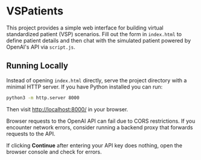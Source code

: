 # VSPatients

This project provides a simple web interface for building virtual standardized patient (VSP) scenarios. Fill out the form in `index.html` to define patient details and then chat with the simulated patient powered by OpenAI's API via `script.js`.

## Running Locally

Instead of opening `index.html` directly, serve the project directory with a minimal HTTP server. If you have Python installed you can run:

```bash
python3 -m http.server 8000
```

Then visit [http://localhost:8000/](http://localhost:8000/) in your browser.

Browser requests to the OpenAI API can fail due to CORS restrictions. If you encounter network errors, consider running a backend proxy that forwards requests to the API.

If clicking **Continue** after entering your API key does nothing, open the browser console and check for errors.

